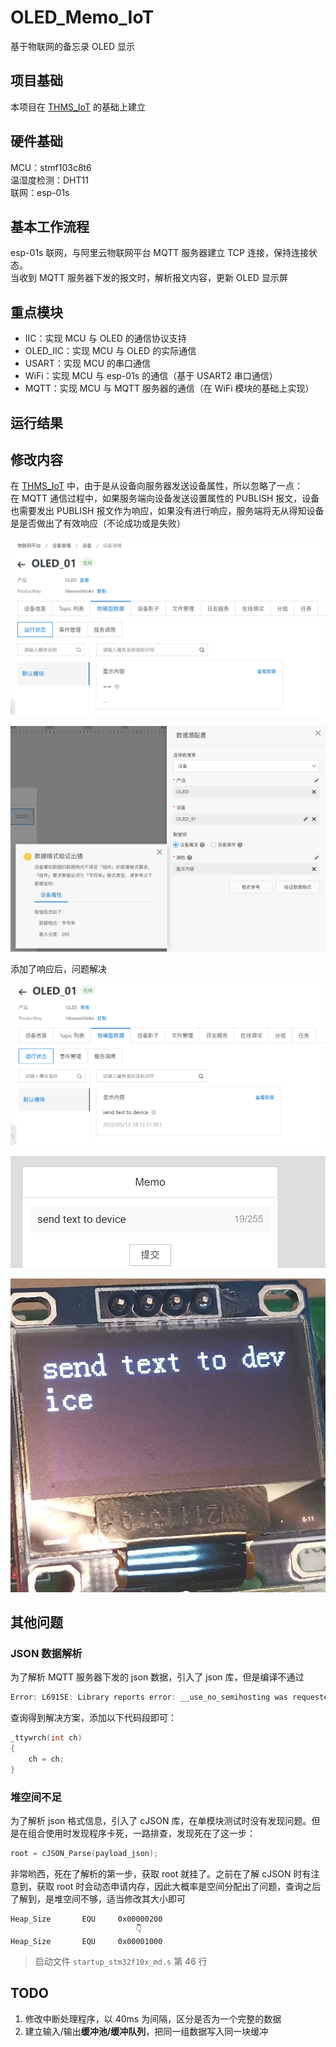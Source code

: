 # OLED_Memo_IoT

 基于物联网的备忘录 OLED 显示

## 项目基础

本项目在 [THMS_IoT](https://github.com/Deng-Jiajun/THMS_IoT) 的基础上建立

## 硬件基础

MCU：stmf103c8t6  
温湿度检测：DHT11  
联网：esp-01s

## 基本工作流程

esp-01s 联网，与阿里云物联网平台 MQTT 服务器建立 TCP 连接，保持连接状态。  
当收到 MQTT 服务器下发的报文时，解析报文内容，更新 OLED 显示屏

## 重点模块

- IIC：实现 MCU 与 OLED 的通信协议支持
- OLED_IIC：实现 MCU 与 OLED 的实际通信
- USART：实现 MCU 的串口通信
- WiFi：实现 MCU 与 esp-01s 的通信（基于 USART2 串口通信）
- MQTT：实现 MCU 与 MQTT 服务器的通信（在 WiFi 模块的基础上实现）

## 运行结果



## 修改内容

在 [THMS_IoT](https://github.com/Deng-Jiajun/THMS_IoT) 中，由于是从设备向服务器发送设备属性，所以忽略了一点：  
在 MQTT 通信过程中，如果服务端向设备发送设置属性的 PUBLISH 报文，设备也需要发出 PUBLISH 报文作为响应，如果没有进行响应，服务端将无从得知设备是是否做出了有效响应（不论成功或是失败）

![image-20220513170009721](img/image-20220513170009721.png)

![image-20220513170205433](img/image-20220513170205433.png)



添加了响应后，问题解决

![image-20220513181256603](img/image-20220513181256603.png)

![image-20220513181312288](img/image-20220513181312288.png)

![image-20220513181633632](img/image-20220513181633632.png)

## 其他问题

### JSON 数据解析

为了解析 MQTT 服务器下发的 json 数据，引入了 json 库，但是编译不通过

```c
Error: L6915E: Library reports error: __use_no_semihosting was requested, but _ttywrch was referenced
```

查询得到解决方案，添加以下代码段即可：

```c
_ttywrch(int ch)
{
    ch = ch;
}
```

### 堆空间不足

为了解析 json 格式信息，引入了 cJSON 库，在单模块测试时没有发现问题。但是在组合使用时发现程序卡死，一路排查，发现死在了这一步：  
```c
root = cJSON_Parse(payload_json);
```

非常哟西，死在了解析的第一步，获取 root 就挂了。之前在了解 cJSON 时有注意到，获取 root 时会动态申请内存，因此大概率是空间分配出了问题，查询之后了解到，是堆空间不够，适当修改其大小即可

```
Heap_Size       EQU     0x00000200
							👇
Heap_Size       EQU     0x00001000
```

> 启动文件 `startup_stm32f10x_md.s` 第 46 行

## TODO

1. 修改中断处理程序，以 40ms 为间隔，区分是否为一个完整的数据
2. 建立输入/输出**缓冲池/缓冲队列**，把同一组数据写入同一块缓冲
